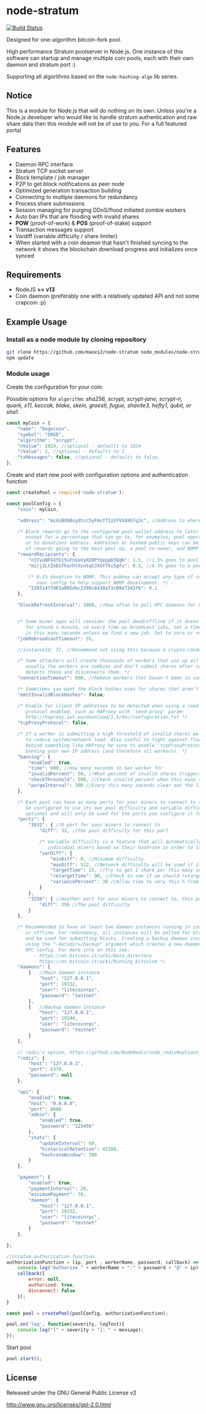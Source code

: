 # node-stratum

[![Build Status](https://travis-ci.org/maoxs2/node-stratum.svg?branch=master)](https://travis-ci.org/maoxs2/node-stratum)

Designed for one-algorithm bitcoin-fork pool.

High performance Stratum poolserver in Node.js. One instance of this software can startup and manage multiple coin
pools, each with their own daemon and stratum port :)

Supporting all algorithms based on the `node-hashing-algo` lib series.

## Notice

This is a module for Node.js that will do nothing on its own. Unless you're a Node.js developer who would like to
handle stratum authentication and raw share data then this module will not be of use to you. For a full featured portal

## Features

- Daemon RPC interface
- Stratum TCP socket server
- Block template / job manager
- P2P to get block notifications as peer node
- Optimized generation transaction building
- Connecting to multiple daemons for redundancy
- Process share submissions
- Session managing for purging DDoS/flood initiated zombie workers
- Auto ban IPs that are flooding with invalid shares
- __POW__ (proof-of-work) & __POS__ (proof-of-stake) support
- Transaction messages support
- Vardiff (variable difficulty / share limiter)
- When started with a coin deamon that hasn't finished syncing to the network it shows the blockchain download progress and initializes once synced

## Requirements

- NodeJS **>= v13**
- Coin daemon (preferably one with a relatively updated API and not some crapcoin :p)

## Example Usage

### Install as a node module by cloning repository

```bash
git clone https://github.com/maoxs2/node-stratum node_modules/node-stratum
npm update
```

### Module usage

Create the configuration for your coin:

Possible options for `algorithm`: *sha256, scrypt, scrypt-jane, scrypt-n, quark, x11, keccak, blake,
skein, groestl, fugue, shavite3, hefty1, qubit, or sha1*.

```javascript
const myCoin = {
    "name": "Dogecoin",
    "symbol": "DOGE",
    "algorithm": "scrypt",
    "nValue": 1024, //optional - defaults to 1024
    "rValue": 1, //optional - defaults to 1
    "txMessages": false, //optional - defaults to false,
};
```

Create and start new pool with configuration options and authentication function

```javascript
const createPool = require('node-stratum');

const poolConfig = {
    "coin": myCoin,

    "address": "mi4iBXbBsydtcc5yFmsff2zCFVX4XG7qJc", //Address to where block rewards are given

    /* Block rewards go to the configured pool wallet address to later be paid out to miners,
       except for a percentage that can go to, for examples, pool operator(s) as pool fees or
       or to donations address. Addresses or hashed public keys can be used. Here is an example
       of rewards going to the main pool op, a pool co-owner, and NOMP donation. */
    "rewardRecipients": {
        "n37vuNFkXfk15uFnGoVyHZ6PYQxppD3QqK": 1.5, //1.5% goes to pool op
        "mirj3LtZxbSTharhtXvotqtJXUY7ki5qfx": 0.5, //0.5% goes to a pool co-owner

        /* 0.1% donation to NOMP. This pubkey can accept any type of coin, please leave this in
           your config to help support NOMP development. */
        "22851477d63a085dbc2398c8430af1c09e7343f6": 0.1
    },

    "blockRefreshInterval": 1000, //How often to poll RPC daemons for new blocks, in milliseconds


    /* Some miner apps will consider the pool dead/offline if it doesn't receive anything new jobs
       for around a minute, so every time we broadcast jobs, set a timeout to rebroadcast
       in this many seconds unless we find a new job. Set to zero or remove to disable this. */
    "jobRebroadcastTimeout": 55,

    //instanceId: 37, //Recommend not using this because a crypto-random one will be generated

    /* Some attackers will create thousands of workers that use up all available socket connections,
       usually the workers are zombies and don't submit shares after connecting. This features
       detects those and disconnects them. */
    "connectionTimeout": 600, //Remove workers that haven't been in contact for this many seconds

    /* Sometimes you want the block hashes even for shares that aren't block candidates. */
    "emitInvalidBlockHashes": false,

    /* Enable for client IP addresses to be detected when using a load balancer with TCP proxy
       protocol enabled, such as HAProxy with 'send-proxy' param:
       http://haproxy.1wt.eu/download/1.5/doc/configuration.txt */
    "tcpProxyProtocol": false,

    /* If a worker is submitting a high threshold of invalid shares we can temporarily ban their IP
       to reduce system/network load. Also useful to fight against flooding attacks. If running
       behind something like HAProxy be sure to enable 'tcpProxyProtocol', otherwise you'll end up
       banning your own IP address (and therefore all workers). */
    "banning": {
        "enabled": true,
        "time": 600, //How many seconds to ban worker for
        "invalidPercent": 50, //What percent of invalid shares triggers ban
        "checkThreshold": 500, //Check invalid percent when this many shares have been submitted
        "purgeInterval": 300 //Every this many seconds clear out the list of old bans
    },

    /* Each pool can have as many ports for your miners to connect to as you wish. Each port can
       be configured to use its own pool difficulty and variable difficulty settings. varDiff is
       optional and will only be used for the ports you configure it for. */
    "ports": {
        "3032": { //A port for your miners to connect to
            "diff": 32, //the pool difficulty for this port

            /* Variable difficulty is a feature that will automatically adjust difficulty for
               individual miners based on their hashrate in order to lower networking overhead */
            "varDiff": {
                "minDiff": 8, //Minimum difficulty
                "maxDiff": 512, //Network difficulty will be used if it is lower than this
                "targetTime": 15, //Try to get 1 share per this many seconds
                "retargetTime": 90, //Check to see if we should retarget every this many seconds
                "variancePercent": 30 //Allow time to very this % from target without retargeting
            }
        },
        "3256": { //Another port for your miners to connect to, this port does not use varDiff
            "diff": 256 //The pool difficulty
        }
    },

    /* Recommended to have at least two daemon instances running in case one drops out-of-sync
       or offline. For redundancy, all instances will be polled for block/transaction updates
       and be used for submitting blocks. Creating a backup daemon involves spawning a daemon
       using the "-datadir=/backup" argument which creates a new daemon instance with it's own
       RPC config. For more info on this see:
          - https://en.bitcoin.it/wiki/Data_directory
          - https://en.bitcoin.it/wiki/Running_bitcoind */
    "daemons": [
        {   //Main daemon instance
            "host": "127.0.0.1",
            "port": 19332,
            "user": "litecoinrpc",
            "password": "testnet"
        },
        {   //Backup daemon instance
            "host": "127.0.0.1",
            "port": 19344,
            "user": "litecoinrpc",
            "password": "testnet"
        }
    ],

    // redis's option, https://github.com/NodeRedis/node_redis#options-object-properties
    "redis": {
        "host": "127.0.0.1",
        "port": 6379,
        "password": null
    },

    "api": {
        "enabled": true,
        "host": "0.0.0.0",
        "port": 8888
        "admin": {
            "enabled": true,
            "password": "123456"
        },
        "stats": {
            "updateInterval": 60,
            "historicalRetention": 43200,
            "hashrateWindow": 300
        }
    },

    "payment": {
        "enabled": true,
        "paymentInterval": 20,
        "minimumPayment": 70,
        "daemon": {
            "host": "127.0.0.1",
            "port": 19332,
            "user": "litecoinrpc",
            "password": "testnet"
        }
    },

};

//stratum authorization function
authorizationFunction = (ip, port , workerName, password, callback) => {
    console.log("Authorize " + workerName + ":" + password + "@" + ip);
    callback({
        error: null,
        authorized: true,
        disconnect: false
    });
}

const pool = createPool(poolConfig, authorizationFunction);

pool.on('log', function(severity, logText){
    console.log("[" + severity + "]: " + message);
});

```

Start pool

```javascript
pool.start();
```

## License

Released under the GNU General Public License v2

<http://www.gnu.org/licenses/gpl-2.0.html>
